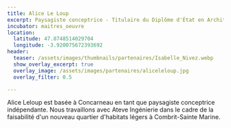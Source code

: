 ```yaml
---
title: Alice Le Loup
excerpt: Paysagiste conceptrice - Titulaire du Diplôme d'État en Architecture
incubator: maitres_oeuvre
location:
  latitude: 47.8748514029704 
  longitude: -3.920075672393692
header:
  teaser: /assets/images/thumbnails/partenaires/Isabelle_Nivez.webp
  show_overlay_excerpt: true
  overlay_image: /assets/images/partenaires/aliceleloup.jpg
  overlay_filter: 0.5

---
```


Alice Leloup est basée à Concarneau en tant que paysagiste conceptrice indépendante. Nous travaillons avec Ateve Ingénierie dans le cadre de la faisabilité d'un nouveau quartier d'habitats légers à Combrit-Sainte Marine. 
